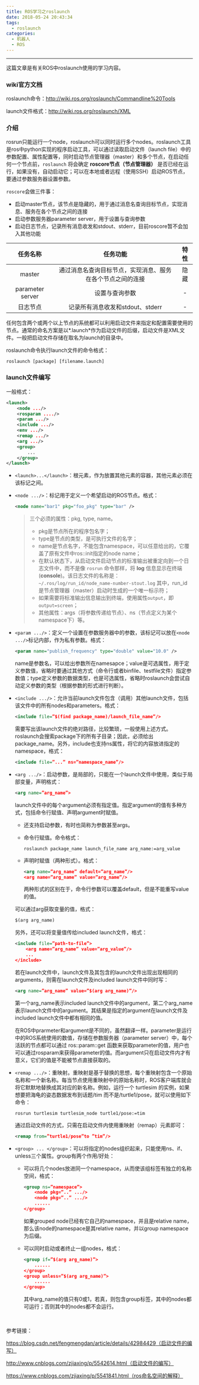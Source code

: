 ```yaml
---
title: ROS学习之roslaunch
date: 2018-05-24 20:43:34
tags:
  - roslaunch
categories: 
  - 机器人
  - ROS
---
```


-----

这篇文章是有关ROS中roslaunch使用的学习内容。

<!--more--->

### wiki官方文档

roslaunch命令：http://wiki.ros.org/roslaunch/Commandline%20Tools

launch文件格式：http://wiki.ros.org/roslaunch/XML

### 介绍

rosrun只能运行一个node，roslaunch可以同时运行多个nodes。roslaunch工具是ros中python实现的程序启动工具，可以通过读取启动文件（launch file）中的参数配置、属性配置等，同时启动节点管理器（master）和多个节点，在启动任何一个节点前，`roslaunch` 将会确定 **roscore节点（节点管理器）** 是否已经在运行，如果没有，自动启动它；可以在本地或者远程（使用SSH）启动ROS节点，要通过参数服务器设置参数。

`roscore`会做三件事： 

- 启动master节点，该节点是隐藏的，用于通过消息名查询目标节点，实现消息、服务在各个节点之间的连接 
- 启动参数服务器parameter server，用于设置与查询参数 
- 启动日志节点，记录所有消息收发和stdout、stderr，目前roscore暂不会加入其他功能

|     任务名称     |                          任务功能                          | 特性 |
| :--------------: | :--------------------------------------------------------: | :--: |
|      master      | 通过消息名查询目标节点，实现消息、服务在各个节点之间的连接 | 隐藏 |
| parameter server |                       设置与查询参数                       |  -   |
|     日志节点     |              记录所有消息收发和stdout、stderr              |  -   |

任何包含两个或两个以上节点的系统都可以利用启动文件来指定和配置需要使用的节点。通常的命名方案是以*.launch*作为启动文件的后缀，启动文件是XML文件。一般把启动文件存储在取名为launch的目录中。

roslaunch命令执行launch文件的命令格式：

~~~shell
roslaunch [package] [filename.launch]
~~~

###  launch文件编写

一般格式：

~~~xml
<launch>
    <node .../>
    <rosparam ..../>
    <param .../>
    <include .../>
    <env .../>
    <remap .../>
    <arg .../>
    <group> 
        ... 
    </group>
</launch>
~~~

- `<launch>...</launch>`：根元素，作为放置其他元素的容器，其他元素必须在该标记之间。

- `<node .../>`：标记用于定义一个希望启动的ROS节点。格式：

  ```xml
  <node name="bar1" pkg="foo_pkg" type="bar" />
  ```

  > 三个必须的属性：pkg, type, name。
  >
  > - pkg是节点所在的程序包名字；
  > - type是节点的类型，是可执行文件的名字；
  > - name是节点名字，不能包含namespace，可以任意给出的，它覆盖了原有文件中ros::init指定的node name；
  > - 在默认状态下，从启动文件启动节点的标准输出被重定向到一个日志文件中，而不是像 `rosrun` 命令那样，将 **log** 信息显示在终端(**console**)。该日志文件的名称是：` ~/.ros/log/run_id/node_name-number-stout.log` 其中，run_id 是节点管理器（master）启动时生成的一个唯一标示符；
  > - 如果需要将标准输出信息输出到终端，使用属性`output`，即`output=screen`；
  > - 其他属性：args（将参数传递给节点）、ns（节点定义为某个namespace下）等。

- `<param .../>`：定义一个设置在参数服务器中的参数，该标记可以放在`<node .../>`标记内部，作为私有参数。格式：

  ~~~xml
  <param name="publish_frequency" type="double" value="10.0" />
  ~~~

  name是参数名，可以给出参数所在namesapce；value是可选属性，用于定义参数值，省略时要通过其他方式（命令行或者binfile、testfile文件）指定参数值；type定义参数的数据类型，也是可选属性，省略时roslaunch会尝试自动定义参数的类型（根据参数的形式进行判断）。

- `<include .../>`：允许当前launch文件包含（调用）其他launch文件，包括该文件中的所有nodes和parameters。格式：

  ~~~xml
  <include file=”$(find package_name)/launch_file_name”/>
  ~~~

  需要写出该launch文件的绝对路径，比较繁琐，一般使用上述方式。roslaunch会搜索package下的所有子目录；因此，必须给出package_name。另外，include也支持ns属性，将它的内容放进指定的namespace，格式：

  ~~~xml
  <include file=”...” ns=”namespace_name”/>
  ~~~

- `<arg .../>`：启动参数，是局部的，只能在一个launch文件中使用，类似于局部变量，声明格式：

  ~~~xml
  <arg name=”arg_name”>
  ~~~

  launch文件中的每个argument必须有指定值。指定argument的值有多种方式，包括命令行赋值、声明argument时赋值。

  - 还支持启动参数，有时也简称为参数甚至args。

  - 命令行赋值。命令格式：

    ```shell
    roslaunch package_name launch_file_name arg_name:=arg_value
    ```

  - 声明时赋值（两种形式）。格式：

    ```xml
    <arg name=”arg_name” default=”arg_name”/>
    <arg name=”arg_name” value=”arg_name”/>
    ```

    两种形式的区别在于，命令行参数可以覆盖default，但是不能重写value的值。

  可以通过arg获取变量的值，格式：

  ~~~xml
  $(arg arg_name)
  ~~~

  另外，还可以将变量值传给included launch文件，格式：

  ~~~xml
  <include file=”path-to-file”>
      <arg name=”arg_name” value=”arg_value”/>
      ...
  </include>
  ~~~

  若在launch文件中，launch文件及其包含的launch文件出现出现相同的arguments，则需在launch文件及included launch文件中同时写：

  ~~~xml
  <arg name=”arg_name” value=”$(arg arg_name)”/>
  ~~~

  第一个arg_name表示included launch文件中的argument，第二个arg_name表示launch文件中的argument。其结果是指定的argument在launch文件及included launch文件中都有相同的值。

  在ROS中prarmeter和argument是不同的，虽然翻译一样。parameter是运行中的ROS系统使用的数值，存储在参数服务器（parameter server）中，每个活跃的节点都可以通过 ros::param::get 函数来获取parameter的值，用户也可以通过rosparam来获得parameter的值。而argument只在启动文件内才有意义，它们的值是不能被节点直接获取的。

- `<remap .../>`：重映射。重映射是基于替换的思想，每个重映射包含一个原始名称和一个新名称。每当节点使用重映射中的原始名称时，ROS客户端库就会将它默默地替换成其对应的新名称。例如，运行一个 turtlesim 的实例，如果想要把海龟的姿态数据发布到话题/tim 而不是/turtle1/pose，就可以使用如下命令：

  ~~~shell
  rosrun turtlesim turtlesim_node turtle1/pose:=tim 
  ~~~

  通过启动文件的方式，只需在启动文件内使用重映射（remap）元素即可：

  ~~~xml
  <remap from=”turtle1/pose”to ”tim”/>
  ~~~

- `<group> ... </group>`：可以将指定的nodes组织起来，只能使用ns、if、unless三个属性。group有两个作用/好处：

  - 可以将几个nodes放进同一个namespace，从而使该组标签有独立的名称空间，格式：

    ~~~xml
    <group ns=”namespace”>
        <node pkg=”..” .../>
        <node pkg=”..” .../>
        ......
    </group>
    ~~~

    如果grouped node已经有它自己的namespace，并且是relative name，那么该node的namespace是其relative name，并以group namespace为后缀。

  - 可以同时启动或者终止一组nodes，格式：

    ~~~xml
    <group if=”$(arg arg_name)”>
    	......
    </group>
    <group unless=”$(arg arg_name)”>
    	......
    </group>
    ~~~

    其中arg_name的值只有0或1，若真，则包含group标签，其中的nodes都可运行；否则其中的nodes都不会运行。​

  ​


参考链接：

https://blog.csdn.net/fengmengdan/article/details/42984429（启动文件的编写）

http://www.cnblogs.com/zjiaxing/p/5542614.html（启动文件的编写）

https://www.cnblogs.com/zjiaxing/p/5541841.html（ros命名空间的解释）

